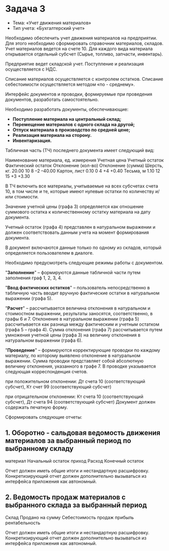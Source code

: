 # Задача 3

- Тема: «Учет движения материалов»
- Тип учета: «Бухгалтерский учет»

Необходимо обеспечить учет движения материалов на предприятии. Для этого необходимо сформировать справочник материалов, складов. Учет материалов ведется на счете 10. Для каждого вида материала открывается отдельный субсчет (Сырье, топливо, запчасти, инвентарь).

Предприятие ведет складской учет. Поступление и реализация осуществляется с НДС.

Списание материалов осуществляется с контролем остатков. Списание себестоимости осуществляется методом «по - среднему».

Интерфейс документов и проводки, формируемые при проведения документов, разработать самостоятельно.

Необходимо разработать документы, обеспечивающие:

- **Поступление материала на центральный склад;**
- **Перемещение материалов с одного склада на другой;**
- **Отпуск материала в производство по средней цене;**
- **Реализация материала на сторону.**
- **Инвентаризация.**

Табличная часть (ТЧ) последнего документа имеет следующий вид:

Наименование материала, ед. измерения	Учетная цена	Учетный остаток	Фактический остаток	Отклонение (кол-во)	Отклонение (сумма)
Шерсть, кг. 	20.00	10	8	–2	–40.00
Картон, лист	0.10	0	4	+4	+0.40
Тесьма, м	1.10	12	15	+3	+3.30

В ТЧ включить все материалы, учитываемые на всех субсчетах счета 10, в том числе и те, которые имеют нулевые остатки по количеству и/или стоимости. 

Значение учетной цены (графа 3) определяется как отношение суммового остатка к количественному остатку материала на дату документа.

Учетный остаток (графа 4) представлен в натуральном выражении и должен соответствовать данным учета на момент формирования документа. 

В документ включаются данные только по одному из складов, который определяется пользователем в диалоге.

Необходимо предусмотреть следующие режимы работы с документом.

"**Заполнение**" – формируются данные табличной части путем заполнения граф 1, 2, 3, 4.

"**Ввод фактических остатков**" – пользователь непосредственно в табличную часть вводит вручную фактические остатки в натуральном выражении (графа 5).

"**Расчет**" – рассчитывается величина отклонения в натуральном и стоимостном выражении, результаты заносятся, соответственно, в графы 6 и 7. Отклонение в натуральном выражении (графа 5) рассчитывается как разница между фактическим и учетным остатком (графа 5 – графа 4). Сумма отклонения (графа 7) рассчитывается путем умножения учетной цены (графа 3) на величину отклонения в натуральном выражении (графа 6). 

"**Проведение**" – формируются корректирующие проводки по каждому материалу, по которому выявлено отклонение в натуральном выражении. Сумма проводки представляет собой абсолютную величину отклонения, указанного в графе 7. В проводке указывается следующая корреспонденция счетов.

при положительном отклонении: Дт счета 10 (соответствующий субсчет), Кт счет 99 (соответствующий субсчет)

при отрицательном отклонении: Кт счета 10 (соответствующий субсчет), Дт счета 94 (соответствующий субсчет)
Документ должен содержать печатную форму.

Сформировать следующие отчеты:

## 1. Оборотно - сальдовая ведомость движения материалов за выбранный период по выбранному складу


материал	Начальный
остаток
	приход	Расход	Конечный остаток

Отчет должен иметь общие итоги и нестандартную расшифровку. Конкретизирующий отчет должен дополнительно вызываться из интерфейса приложения как автономный.

## 2. Ведомость продаж материалов с выбранного склада за выбранный период

Склад	Продано на сумму	Себестоимость продаж	прибыль	рентабельность

Отчет должен иметь общие итоги и нестандартную расшифровку. Конкретизирующий отчет должен дополнительно вызываться из интерфейса приложения как автономный.

